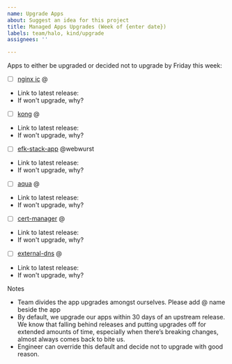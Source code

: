 ```yaml
---
name: Upgrade Apps
about: Suggest an idea for this project
title: Managed Apps Upgrades (Week of {enter date})
labels: team/halo, kind/upgrade
assignees: ''

---
```


Apps to either be upgraded or decided not to upgrade by Friday this week:

- [ ] [nginx ic](https://github.com/giantswarm/nginx-ingress-controller-app) @
* Link to latest release: 
* If won't upgrade, why?

- [ ] [kong](https://github.com/giantswarm/kong-app) @
* Link to latest release: 
* If won't upgrade, why?

- [ ] [efk-stack-app](https://github.com/giantswarm/efk-stack-app/) @webwurst 
* Link to latest release: 
* If won't upgrade, why?

- [ ] [aqua](https://github.com/giantswarm/aqua-app) @
* Link to latest release: 
* If won't upgrade, why?

- [ ] [cert-manager](https://github.com/giantswarm/cert-manager-app) @
* Link to latest release: 
* If won't upgrade, why?

- [ ] [external-dns](https://github.com/giantswarm/external-dns-app) @
* Link to latest release: 
* If won't upgrade, why?

Notes
* Team divides the app upgrades amongst ourselves. Please add @ name beside the app
* By default, we upgrade our apps within 30 days of an upstream release. We know that falling behind releases and putting upgrades off for extended amounts of time, especially when there’s breaking changes, almost always comes back to bite us.
* Engineer can override this default and decide not to upgrade with good reason.

